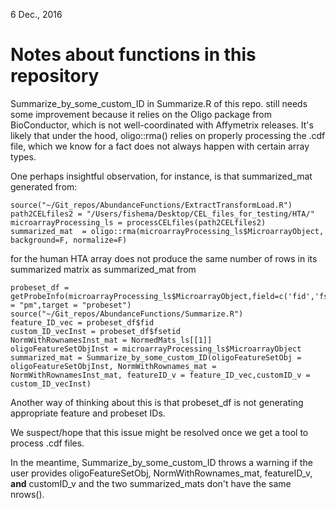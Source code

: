 6 Dec., 2016

# Notes about functions in this repository

Summarize\_by\_some\_custom\_ID in Summarize.R of this repo. still needs some improvement because it relies on the Oligo package from BioConductor, which is not well-coordinated with Affymetrix releases. It's likely that under the hood, oligo::rma() relies on properly processing the .cdf file, which we know for a fact does not always happen with certain array types.

One perhaps insightful observation, for instance, is that summarized_mat generated from:

```
source("~/Git_repos/AbundanceFunctions/ExtractTransformLoad.R")
path2CELfiles2 = "/Users/fishema/Desktop/CEL_files_for_testing/HTA/"
microarrayProcessing_ls = processCELfiles(path2CELfiles2)
summarized_mat  = oligo::rma(microarrayProcessing_ls$MicroarrayObject, background=F, normalize=F)
```

for the human HTA array does not produce the same number of rows in its summarized matrix as summarized_mat from 

```
probeset_df = getProbeInfo(microarrayProcessing_ls$MicroarrayObject,field=c('fid','fsetid'),probeType = "pm",target = "probeset")
source("~/Git_repos/AbundanceFunctions/Summarize.R")
feature_ID_vec = probeset_df$fid
custom_ID_vecInst = probeset_df$fsetid
NormWithRownamesInst_mat = NormedMats_ls[[1]]
oligoFeatureSetObjInst = microarrayProcessing_ls$MicroarrayObject
summarized_mat = Summarize_by_some_custom_ID(oligoFeatureSetObj = oligoFeatureSetObjInst, NormWithRownames_mat = NormWithRownamesInst_mat, featureID_v = feature_ID_vec,customID_v = custom_ID_vecInst)
```

Another way of thinking about this is that probeset_df is not generating appropriate feature and probeset IDs.

We suspect/hope that this issue might be resolved once we get a tool to process .cdf files.

In the meantime, Summarize\_by\_some\_custom\_ID throws a warning if the user provides oligoFeatureSetObj, NormWithRownames\_mat, featureID\_v, **and** customID\_v and the two summarized_mats don't have the same nrows().
